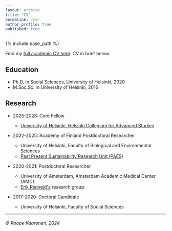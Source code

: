 ```yaml
---
layout: archive
title: "CV"
permalink: /cv/
author_profile: true
published: true
---
```


{% include base_path %}

Find my [full academic CV here](https://drive.google.com/file/d/1Gf0CXsRwjstzPKXYbsZ1g0SxKQPU3GPj/view?usp=sharing). CV in brief below.

## Education

* Ph.D. in Social Sciences, University of Helsinki, 2020
* M.Soc.Sc. in University of Helsinki, 2016

## Research

* 2025-2028: Core Fellow
  * [University of Helsinki, Helsinki Collegium for Advanced Studies](https://www.helsinki.fi/en/helsinki-collegium-advanced-studies/)

* 2022-2025: Academy of Finland Postdoctoral Researcher
  * University of Helsinki, Faculty of Biological and Environmental Sciences
  * [Past Present Sustainability Research Unit (PAES)](https://researchportal.helsinki.fi/en/organisations/past-present-sustainability-paes)

* 2020-2021: Postdoctoral Researcher
  * University of Amsterdam, Amsterdam Academic Medical Center (AMC)
  * [Erik Rietveld's](https://erikrietveld.com/) research group

* 2017-2020: Doctoral Candidate
  * University of Helsinki, Faculty of Social Sciences






***
###### © Roope Kaaronen, 2024